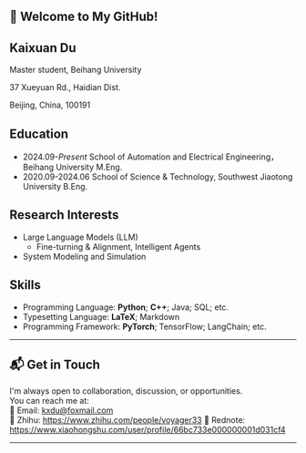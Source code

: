 ## 👋 Welcome to My GitHub!
## Kaixuan Du

Master student, Beihang University

37 Xueyuan Rd., Haidian Dist.

Beijing, China, 100191

## Education

- 2024.09-*Present*    School of Automation and Electrical Engineering，Beihang University M.Eng.
- 2020.09-2024.06    School of Science & Technology, Southwest Jiaotong University B.Eng.

## Research Interests

- Large Language Models (LLM)
  - Fine-turning & Alignment, Intelligent Agents
- System Modeling and Simulation

## Skills

- Programming Language: **Python**; **C++**; Java; SQL; etc.
- Typesetting Language: **LaTeX**; Markdown
- Programming Framework: **PyTorch**; TensorFlow; LangChain; etc.

---


## 📬 Get in Touch

I'm always open to collaboration, discussion, or opportunities.  
You can reach me at:  
 📧 Email: kxdu@foxmail.com  
 🌱 Zhihu: https://www.zhihu.com/people/voyager33
 💬 Rednote: https://www.xiaohongshu.com/user/profile/66bc733e000000001d031cf4

---



<!--
**v0yager33/v0yager33** is a ✨ _special_ ✨ repository because its `README.md` (this file) appears on your GitHub profile.

Here are some ideas to get you started:

- 🔭 I’m currently working on ...
- 🌱 I’m currently learning ...
- 👯 I’m looking to collaborate on ...
- 🤔 I’m looking for help with ...
- 💬 Ask me about ...
- 📫 How to reach me: ...
- 😄 Pronouns: ...
- ⚡ Fun fact: ...
-->
